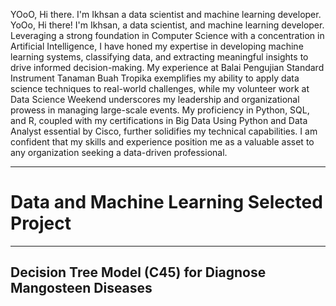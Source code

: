 YOoO, Hi there. I'm Ikhsan a data scientist and machine learning developer. YoOo, Hi there! I'm Ikhsan, a data scientist, and machine learning developer. Leveraging a strong foundation in Computer Science with a concentration in Artificial Intelligence, I have honed my expertise in developing machine learning systems, classifying data, and extracting meaningful insights to drive informed decision-making. My experience at Balai Pengujian Standard Instrument Tanaman Buah Tropika exemplifies my ability to apply data science techniques to real-world challenges, while my volunteer work at Data Science Weekend underscores my leadership and organizational prowess in managing large-scale events. My proficiency in Python, SQL, and R, coupled with my certifications in Big Data Using Python and Data Analyst essential by Cisco, further solidifies my technical capabilities. I am confident that my skills and experience position me as a valuable asset to any organization seeking a data-driven professional.
* * *
# Data and Machine Learning Selected Project
* * *
## Decision Tree Model (C45) for Diagnose Mangosteen Diseases